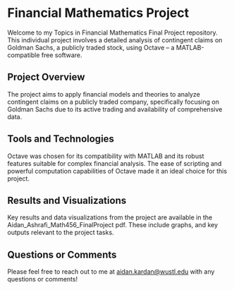 
# Financial Mathematics Project

Welcome to my Topics in Financial Mathematics Final Project repository. This individual project involves a detailed analysis of contingent claims on Goldman Sachs, a publicly traded stock, using Octave – a MATLAB-compatible free software.

## Project Overview
The project aims to apply financial models and theories to analyze contingent claims on a publicly traded company, specifically focusing on Goldman Sachs due to its active trading and availability of comprehensive data. 
 
## Tools and Technologies
Octave was chosen for its compatibility with MATLAB and its robust features suitable for complex financial analysis. The ease of scripting and powerful computation capabilities of Octave made it an ideal choice for this project.

## Results and Visualizations
Key results and data visualizations from the project are available in the Aidan_Ashrafi_Math456_FinalProject pdf. These include graphs, and key outputs relevant to the project tasks. 

## Questions or Comments 
Please feel free to reach out to me at aidan.kardan@wustl.edu with any questions or comments! 




